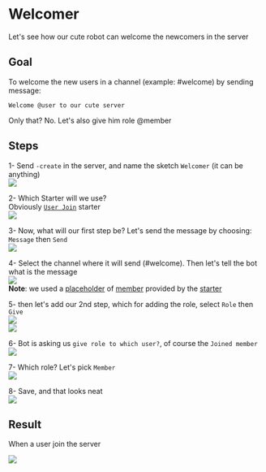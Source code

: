 # Welcomer
Let's see how our cute robot can welcome the newcomers in the server

## Goal
To welcome the new users in a channel (example: #welcome)
by sending message:
```
Welcome @user to our cute server
```

Only that? No. Let's also give him role @member
## Steps
1- Send `-create` in the server, and name the sketch `Welcomer` (it can be anything)\
![](https://i.imgur.com/H9Tpa4p.jpg)

2- Which Starter will we use?\
Obviously [`User Join`](../starters/memberJoin.md) starter\
![](https://i.imgur.com/ebzwUok.jpg)

3- Now, what will our first step be? Let's send the message by choosing: `Message` then `Send`\
![](https://i.imgur.com/6f6372z.jpg)

4- Select the channel where it will send (#welcome). Then let's tell the bot what is the message\
![](https://i.imgur.com/1G7MvAj.jpg)\
**Note**: we used a [placeholder](../tutorials/placeholder.md) of [member](../placeholders/user.md) provided by the [starter](../starters/memberJoin.md)

5- then let's add our 2nd step, which for adding the role, select `Role` then `Give`\
![](https://i.imgur.com/ljKooh1.jpg)\
![](https://i.imgur.com/3aKMlPm.jpg)

6- Bot is asking us `give role to which user?`, of course the `Joined member`\
![](https://i.imgur.com/MiSXLxu.jpg)

7- Which role? Let's pick `Member`\
![](https://i.imgur.com/pechlZI.jpg)

8- Save, and that looks neat\
![](https://i.imgur.com/JHpP58b.jpg)

## Result
When a user join the server

![](https://i.imgur.com/VbIS3q0.jpg)
